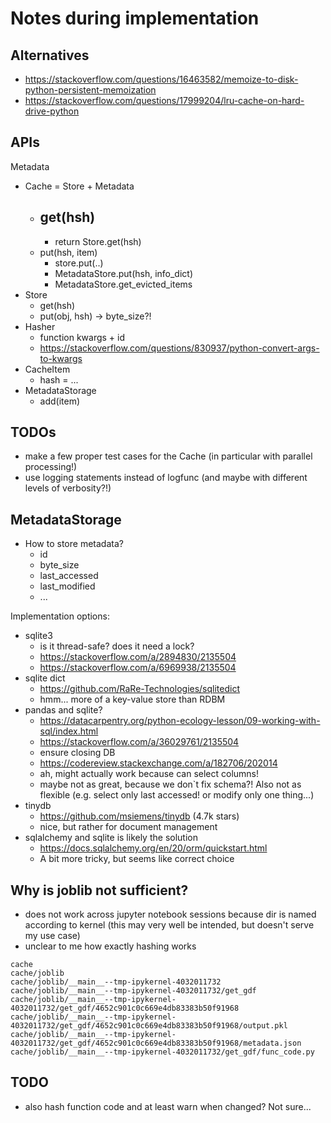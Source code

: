 # Notes during implementation 

## Alternatives

- https://stackoverflow.com/questions/16463582/memoize-to-disk-python-persistent-memoization
- https://stackoverflow.com/questions/17999204/lru-cache-on-hard-drive-python

## APIs

Metadata

- Cache = Store + Metadata
  - get(hsh)
    - 
    - return Store.get(hsh)
  - put(hsh, item)
    - store.put(..)
    - MetadataStore.put(hsh, info_dict)
    - MetadataStore.get_evicted_items
- Store
  - get(hsh)
  - put(obj, hsh) -> byte_size?!
- Hasher
  - function kwargs + id
  - https://stackoverflow.com/questions/830937/python-convert-args-to-kwargs
- CacheItem
  - hash = ...
- MetadataStorage
  - add(item)


## TODOs

- make a few proper test cases for the Cache (in particular with parallel processing!)
- use logging statements instead of logfunc (and maybe with different levels of verbosity?!)


## MetadataStorage

- How to store metadata?
  - id
  - byte_size
  - last_accessed
  - last_modified
  - ...

Implementation options:

- sqlite3
    - is it thread-safe? does it need a lock?
    - https://stackoverflow.com/a/2894830/2135504
    - https://stackoverflow.com/a/6969938/2135504
- sqlite dict
    - https://github.com/RaRe-Technologies/sqlitedict
    - hmm... more of a key-value store than RDBM
- pandas and sqlite?
    - https://datacarpentry.org/python-ecology-lesson/09-working-with-sql/index.html
    - https://stackoverflow.com/a/36029761/2135504
    - ensure closing DB
    - https://codereview.stackexchange.com/a/182706/202014
    - ah, might actually work because can select columns!
    - maybe not as great, because we don`t fix schema?! Also not as flexible (e.g. select only last accessed! or modify only one thing...)
- tinydb  
    - https://github.com/msiemens/tinydb (4.7k stars)
    - nice, but rather for document management
- sqlalchemy and sqlite is likely the solution  
    - https://docs.sqlalchemy.org/en/20/orm/quickstart.html
    - A bit more tricky, but seems like correct choice


## Why is joblib not sufficient?

- does not work across jupyter notebook sessions because dir is named according to kernel (this may very well be intended, but doesn't serve my use case)
- unclear to me how exactly hashing works

```
cache
cache/joblib
cache/joblib/__main__--tmp-ipykernel-4032011732
cache/joblib/__main__--tmp-ipykernel-4032011732/get_gdf
cache/joblib/__main__--tmp-ipykernel-4032011732/get_gdf/4652c901c0c669e4db83383b50f91968
cache/joblib/__main__--tmp-ipykernel-4032011732/get_gdf/4652c901c0c669e4db83383b50f91968/output.pkl
cache/joblib/__main__--tmp-ipykernel-4032011732/get_gdf/4652c901c0c669e4db83383b50f91968/metadata.json
cache/joblib/__main__--tmp-ipykernel-4032011732/get_gdf/func_code.py
```

## TODO

- also hash function code and at least warn when changed? Not sure... 
